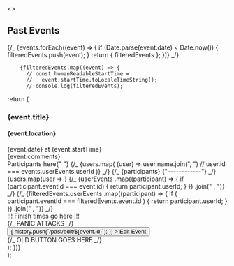 <>
<div className="subsection__header__container">
<h2 className="subsection__header">Past Events</h2>
</div>
<div className="Events">
{/_ {events.forEach((event) => {
if (Date.parse(event.date) < Date.now()) {
filteredEvents.push(event);
}
return { filteredEvents };
})} _/}

        {filteredEvents.map((event) => {
          // const humanReadableStartTime =
          //   event.startTime.toLocaleTimeString();
          // console.log(filteredEvents);


return (

<div
className="event"
id={`event--${event.id}`}
key={`event--${event.id}`} >
<div className="event__title option__name">
<h3>{event.title}</h3>
</div>
<div className="event__info">
<h4 className="event__location">
{event.location}
</h4>
<div className="event__date event__startTime">
{event.date} at {event.startTime}
</div>
<div className="event__comments">
{event.comments}
</div>
<div className="event__participants">
<div>
Participants here{" "}
{/_ {users.map(
(user) => user.name.join(", ")
// user.id === events.userEvents.userId
)} _/}
{/_ {participants}
{"------------"} _/}
{users.map(user =>  
 }
{/_ {userEvents
.map((participant) => {
if (participant.eventId === event.id) {
return participant.userId;
}
})
.join(" , ")} _/}
{/_ {filteredEvents.userEvents
.map((participant) => {
if (
participant.eventId ===
filteredEvents.event.id
) {
return participant.userId;
}
})
.join(" , ")} _/}
</div>
</div>
<div className="event__participants__time">
<div>!!! Finish times go here !!!</div>
</div>
{/_ PANIC ATTACKS _/}
<div className="button_group">
<button
className="btn"
onClick={() => {
history.push(`/past/edit/${event.id}`);
}} >
Edit Event
</button>
</div>
{/_ OLD BUTTON GOES HERE _/}
</div>
</div>
);
})}
</div>
</>
);
